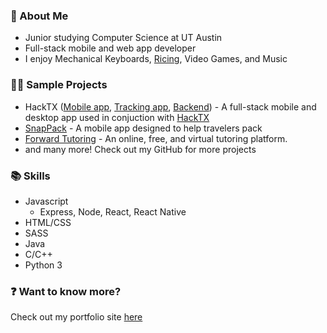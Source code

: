 ### :wave: About Me 
* Junior studying Computer Science at UT Austin
* Full-stack mobile and web app developer
* I enjoy Mechanical Keyboards, [Ricing](https://github.com/InfernalHydra/dotfiles), Video Games, and Music

### 👨‍💻 Sample Projects
* HackTX ([Mobile app](https://github.com/FreetailHackers/HackTXAttendeesApp), [Tracking app](https://github.com/FreetailHackers/HackTXAttendeeTracking), [Backend](https://github.com/FreetailHackers/quill)) - A full-stack mobile and desktop app used in conjuction with [HackTX](https://hacktx.com/)
* [SnapPack](https://github.com/InfernalHydra/SnapPack) - A mobile app designed to help travelers pack
* [Forward Tutoring](https://github.com/garrettgu10/forward-tutoring) - An online, free, and virtual tutoring platform.
* and many more!  Check out my GitHub for more projects

### :books: Skills
* Javascript
  * Express, Node, React, React Native
* HTML/CSS
* SASS
* Java
* C/C++
* Python 3

### :question: Want to know more?
Check out my portfolio site [here](https://rchhong.com/)
<!--
**InfernalHydra/InfernalHydra** is a ✨ _special_ ✨ repository because its `README.md` (this file) appears on your GitHub profile.

Here are some ideas to get you started:

- 🔭 I’m currently working on ...
- 🌱 I’m currently learning ...
- 👯 I’m looking to collaborate on ...
- 🤔 I’m looking for help with ...
- 💬 Ask me about ...
- 📫 How to reach me: ...
- 😄 Pronouns: ...
- ⚡ Fun fact: ...
-->

